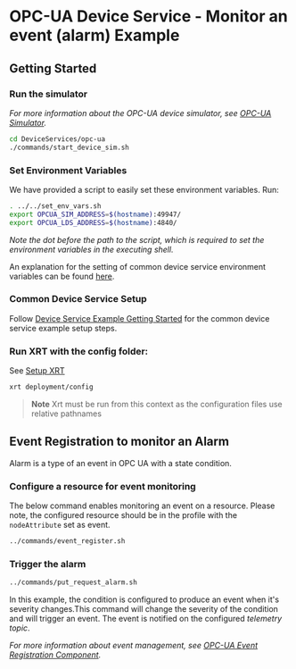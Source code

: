 # OPC-UA Device Service - Monitor an event (alarm) Example

## Getting Started

### **Run the simulator**

_For more information about the OPC-UA device simulator, see [OPC-UA Simulator](https://docs.iotechsys.com/edge-xrt22/simulators/opc-ua/overview.html)._

```bash
cd DeviceServices/opc-ua
./commands/start_device_sim.sh
```

### **Set Environment Variables**

We have provided a script to easily set these environment variables. Run:

```bash
. ../../set_env_vars.sh
export OPCUA_SIM_ADDRESS=$(hostname):49947/
export OPCUA_LDS_ADDRESS=$(hostname):4840/
```

_Note the dot before the path to the script, which is required to set the environment variables in the executing shell._

An explanation for the setting of common device service environment variables can be found [here](../interactive-walkthrough/ds-getting-started-common.md#Device-service-configuration-setup).

### **Common Device Service Setup**

Follow [Device Service Example Getting Started](../interactive-walkthrough/ds-getting-started-common.md) for the common device service example setup steps.

### **Run XRT with the config folder:**

See [Setup XRT](../interactive-walkthrough/setup-xrt.md)

```bash
xrt deployment/config
```

> **Note** Xrt must be run from this context as the configuration files use relative pathnames

## Event Registration to monitor an Alarm

Alarm is a type of an event in OPC UA with a state condition. 

### Configure a resource for event monitoring

The below command enables monitoring an event on a resource. Please note, the configured resource should be in the profile with the `nodeAttribute` set as event.

```bash
../commands/event_register.sh
```

### Trigger the alarm

```bash
../commands/put_request_alarm.sh
```

In this example, the condition is configured to produce an event when it's severity changes.This command will change the severity of the condition and will trigger an event. The event is notified on the configured _telemetry topic_.

_For more information about event management, see [OPC-UA Event Registration Component](https://docs.iotechsys.com/edge-xrt22/extension-components/opc-ua-event-registration-component.html)._ 

